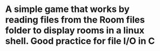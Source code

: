 # A simple game that works by reading files from the Room files folder to display rooms in a linux shell. Good practice for file I/O in C #